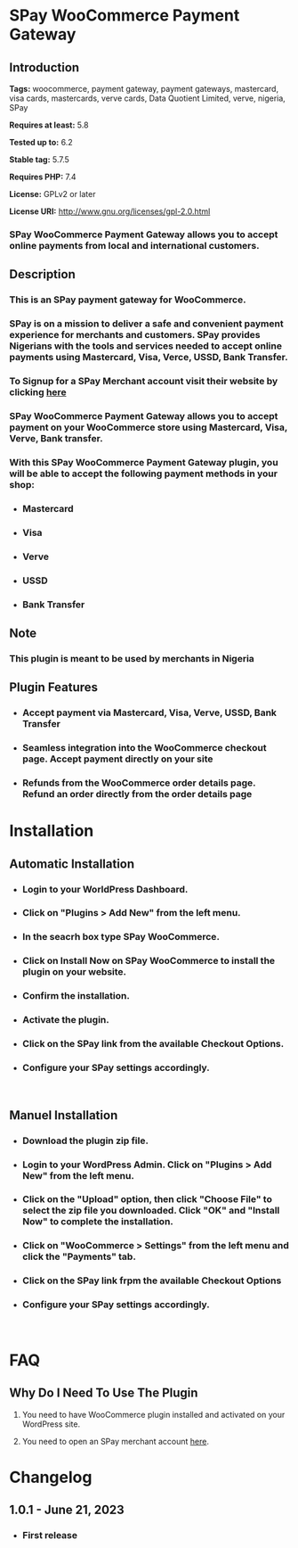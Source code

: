 # **SPay WooCommerce Payment Gateway**

## **Introduction**

**Tags:** woocommerce, payment gateway, payment gateways, mastercard, visa cards, mastercards, verve cards, Data Quotient Limited, verve, nigeria, SPay

**Requires at least:** 5.8

**Tested up to:** 6.2

**Stable tag:** 5.7.5

**Requires PHP:** 7.4

**License:** GPLv2 or later

**License URI:** http://www.gnu.org/licenses/gpl-2.0.html

### SPay WooCommerce Payment Gateway allows you to accept online payments from local and international customers.  
&NewLine;
## **Description**

### This is an SPay payment gateway for WooCommerce.

### SPay is on a mission to deliver a safe and convenient payment experience for merchants and customers. SPay provides Nigerians with the tools and services needed to accept online payments using Mastercard, Visa, Verce, USSD, Bank Transfer.

### To Signup for a SPay Merchant account visit their website by clicking [here](https://spaybusiness.com/register "Google Search")

### SPay WooCommerce Payment Gateway allows you to accept payment on your WooCommerce store using Mastercard, Visa, Verve, Bank transfer.

### With this SPay WooCommerce Payment Gateway plugin, you will be able to accept the following payment methods in your shop:
&NewLine;

- ### **Mastercard**

- ### **Visa**
  
- ### **Verve**

- ### **USSD**

- ### **Bank Transfer**
&NewLine;

## **Note**
&NewLine;

### This plugin is meant to be used by merchants in Nigeria
&NewLine;

## **Plugin Features**
&NewLine;

- ### **Accept payment** via Mastercard, Visa, Verve, USSD, Bank Transfer

- ### **Seamless integration** into the WooCommerce checkout page. Accept payment directly on your site

- ### **Refunds** from the WooCommerce order details page. Refund an order directly from the order details page
&NewLine;

# **Installation**

## **Automatic Installation**
&NewLine;

- ### Login to your WorldPress Dashboard.

- ### Click on "Plugins > Add New" from the left menu.

- ### In the seacrh box type **SPay WooCommerce**.

- ### Click on **Install Now** on **SPay WooCommerce** to install the plugin on your website.

- ### Confirm the installation.

- ### Activate the plugin.

- ### Click on the **SPay** link from the available Checkout Options.

- ### Configure your **SPay** settings accordingly.
&nbsp;

## **Manuel Installation**
&NewLine;

- ### Download the plugin zip file.

- ### Login to your WordPress Admin. Click on "Plugins > Add New" from the left menu.

- ### Click on the "Upload" option, then click "Choose File" to select the zip file you downloaded. Click "OK" and "Install Now" to complete the installation.

- ### Click on "WooCommerce > Settings" from the left menu and click the **"Payments"** tab.

- ### Click on the **SPay** link frpm the available Checkout Options

- ### Configure your **SPay** settings accordingly.
&NewLine;

<!-- ### For FTP manuel installation, [check here](https://www.spaybusiness.com "Google Search") -->
&nbsp;

# **FAQ**

## **Why Do I Need To Use The Plugin**

1. You need to have WooCommerce plugin installed and activated on your WordPress site.

2. You need to open an SPay merchant account [here](https://wwww.spaybusiness.com/register "Google Search").
&nbsp;

# **Changelog**

## **1.0.1 - June 21, 2023**

- ### First release